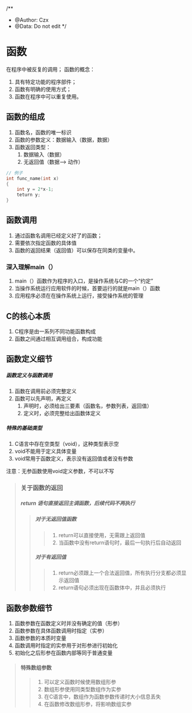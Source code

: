 <!--
 *                        _oo0oo_
 *                       o8888888o
 *                       88" . "88
 *                       (| -_- |)
 *                       0\  =  /0
 *                     ___/`---'\___
 *                   .' \\|     |// '.
 *                  / \\|||  :  |||// \
 *                 / _||||| -:- |||||- \
 *                |   | \\\  - /// |   |
 *                | \_|  ''\---/''  |_/ |
 *                \  .-\__  '-'  ___/-. /
 *              ___'. .'  /--.--\  `. .'___
 *           ."" '<  `.___\_<|>_/___.' >' "".
 *          | | :  `- \`.;`\ _ /`;.`/ - ` : | |
 *          \  \ `_.   \_ __\ /__ _/   .-` /  /
 *      =====`-.____`.___ \_____/___.-`___.-'=====
 *                        `=---='
 * 
 * 
 *      ~~~~~~~~~~~~~~~~~~~~~~~~~~~~~~~~~~~~~~~~~~~
 * 
 *            佛祖保佑       永不宕机     永无BUG
 * 
 *        佛曰:  
 *                写字楼里写字间，写字间里程序员；  
 *                程序人员写程序，又拿程序换酒钱。  
 *                酒醒只在网上坐，酒醉还来网下眠；  
 *                酒醉酒醒日复日，网上网下年复年。  
 *                但愿老死电脑间，不愿鞠躬老板前；  
 *                奔驰宝马贵者趣，公交自行程序员。  
 *                别人笑我忒疯癫，我笑自己命太贱；  
 *                不见满街漂亮妹，哪个归得程序员？
 -->

/**
 * @Author: Czx
 * @Data: Do not edit
 */
# 函数

在程序中被反复的调用；
函数的概念：

1. 具有特定功能的程序部件；
2. 函数有明确的使用方式；
3. 函数在程序中可以重复使用。

## 函数的组成

1. 函数名，函数的唯一标识
2. 函数的参数定义：数据输入（数据，数据）
3. 函数返回类型：
   1. 数据输入（数据）
   2. 无返回值（数据--> 动作）

```c
// 例子
int func_name(int x)
{
    int y = 2*x-1;
    teturn y;
}
```

## 函数调用

1. 通过函数名调用已经定义好了的函数；
2. 需要依次指定函数的具体值
3. 函数的返回结果（返回值）可以保存在同类的变量中。

### 深入理解main（）

1. main（）函数作为程序的入口，是操作系统与C的一个“约定”
2. 当操作系统运行应用软件的时候，首要运行的就是main（）函数
3. 应用程序必须在在操作系统上运行，接受操作系统的管理

## C的核心本质

1. C程序是由一系列不同功能函数构成
2. 函数之间通过相互调用组合，构成功能

## 函数定义细节

##### 函数定义与函数调用

1. 函数在调用前必须完整定义
2. 函数可以先声明，再定义
   1. 声明时，必须给出三要素（函数名，参数列表，返回值）
   2. 定义时，必须完整给出函数体定义

##### 特殊的基础类型

1. C语言中存在空类型（void），这种类型表示空
2. void不能用于定义具体变量
3. void常用于函数定义，表示没有返回值或者没有参数

注意：无参函数使用void定义参数，不可以不写

> ### 关于函数的返回
> ##### return 语句直接返回主调函数，后续代码不再执行
>> ##### 对于无返回值函数
>>> 1. return可以直接使用，无需跟上返回值
>>> 2. 当函数中没有return语句时，最后一句执行后自动返回
>>##### 对于有返回值
>>> 1. return必须跟上一个合法返回值，所有执行分支都必须显示返回值
>>> 2. return语句必须出现在函数体中，并且必须执行

## 函数参数细节

1. 函数参数在函数定义时并没有确定的值（形参）
2. 函数参数在具体函数调用时指定（实参）
3. 函数参数的本质时变量
4. 函数调用时指定的实参用于对形参进行初始化
5. 初始化之后形参在函数内部等同于普通变量

> #### 特殊数组参数
>
>> 1. 可以定义函数时候使用数组形参
>> 2. 数组形参使用同类型数组作为实参
>> 3. 在C语言中，数组作为函数参数传递时大小信息丢失
>> 4. 在函数修改数组形参，将影响数组实参

